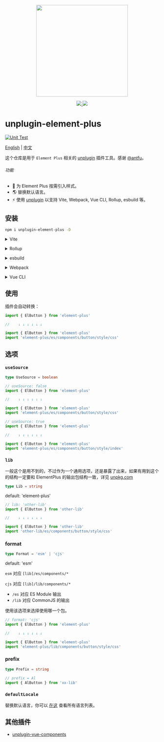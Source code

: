 <p align="center">
  <img width="300px" src="https://user-images.githubusercontent.com/10731096/95823103-9ce15780-0d5f-11eb-8010-1bd1b5910d4f.png">
</p>

<p align="center">
  <a href="https://www.npmjs.org/package/unplugin-element-plus">
    <img src="https://img.shields.io/npm/v/unplugin-element-plus.svg">
  </a>
  <a href="https://npmcharts.com/compare/unplugin-element-plus?minimal=true">
    <img src="http://img.shields.io/npm/dm/unplugin-element-plus.svg">
  </a>
  <br>
</p>

# unplugin-element-plus

[![Unit Test](https://github.com/element-plus/unplugin-element-plus/actions/workflows/unit-test.yml/badge.svg)](https://github.com/element-plus/unplugin-element-plus/actions/workflows/unit-test.yml)

[English](README.md) | [中文](README.zh-CN.md)

这个仓库是用于 `Element Plus` 相关的 [unplugin](https://github.com/unjs/unplugin) 插件工具。感谢 [@antfu](https://github.com/antfu)。

###### 功能

- 💚 为 Element Plus 按需引入样式。
- 🌎 替换默认语言。
- ⚡️ 使用 <a href="https://github.com/unjs/unplugin">unplugin</a> 以支持 Vite, Webpack, Vue CLI, Rollup, esbuild 等。

## 安装

```bash
npm i unplugin-element-plus -D
```

<details>
<summary>Vite</summary><br>

```ts
// vite.config.ts
import ElementPlus from 'unplugin-element-plus/vite'

export default {
  plugins: [
    ElementPlus({
      // options
    }),
  ],
}
```

<br></details>

<details>
<summary>Rollup</summary><br>

```ts
// rollup.config.js
import ElementPlus from 'unplugin-element-plus/rollup'

export default {
  plugins: [
    ElementPlus({
      // options
    }),
  ],
}
```

<br></details>

<details>
<summary>esbuild</summary><br>

```ts
// esbuild.config.js
import { build } from 'esbuild'

build({
  plugins: [
    require('unplugin-element-plus/esbuild')({
      // options
    }),
  ],
})
```

<br></details>

<details>
<summary>Webpack</summary><br>

```ts
// webpack.config.js
module.exports = {
  /* ... */
  plugins: [
    require('unplugin-element-plus/webpack')({
      // options
    }),
  ],
}
```

<br></details>

<details>
<summary>Vue CLI</summary><br>

```ts
// vue.config.js
module.exports = {
  configureWebpack: {
    plugins: [
      require('unplugin-element-plus/webpack')({
        // options
      }),
    ],
  },
}
```

<br></details>

## 使用

插件会自动转换：

```javascript
import { ElButton } from 'element-plus'

//    ↓ ↓ ↓ ↓ ↓ ↓

import { ElButton } from 'element-plus'
import 'element-plus/es/components/button/style/css'
```

## 选项

### `useSource`

```ts
type UseSource = boolean
```

```javascript
// useSource: false
import { ElButton } from 'element-plus'

//    ↓ ↓ ↓ ↓ ↓ ↓

import { ElButton } from 'element-plus'
import 'element-plus/es/components/button/style/css'

// useSource: true
import { ElButton } from 'element-plus'

//    ↓ ↓ ↓ ↓ ↓ ↓

import { ElButton } from 'element-plus'
import 'element-plus/es/components/button/style/index'
```

### `lib`

一般这个是用不到的，不过作为一个通用选项，还是暴露了出来，如果有用到这个的结构一定要和
ElementPlus 的输出包结构一致，详见 [unpkg.com](https://unpkg.com/element-plus)

```ts
type Lib = string
```

default: 'element-plus'

```javascript
// lib: 'other-lib'
import { ElButton } from 'other-lib'

//    ↓ ↓ ↓ ↓ ↓ ↓

import { ElButton } from 'other-lib'
import 'other-lib/es/components/button/style/css'
```

### format

```ts
type Format = 'esm' | 'cjs'
```

default: 'esm'

`esm` 对应 `[lib]/es/components/*`

`cjs` 对应 `[lib]/lib/components/*`

- `/es` 对应 ES Module 输出
- `/lib` 对应 CommonJS 的输出

使用该选项来选择使用哪一个包。

```javascript
// format: 'cjs'
import { ElButton } from 'element-plus'

//    ↓ ↓ ↓ ↓ ↓ ↓

import { ElButton } from 'element-plus'
import 'element-plus/lib/components/button/style/css'
```

### prefix

```ts
type Prefix = string
```

```javascript
// prefix = Al
import { AlButton } from 'xx-lib'
```

### `defaultLocale`

替换默认语言，你可以 [在这](https://github.com/element-plus/element-plus/tree/dev/packages/locale/lang) 查看所有语言列表。

## 其他插件

- [unplugin-vue-components](https://github.com/antfu/unplugin-vue-components)
